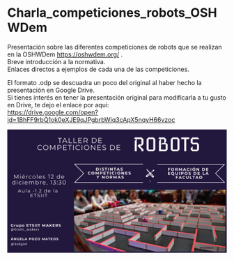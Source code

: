 # Charla_competiciones_robots_OSHWDem
Presentación sobre las diferentes competiciones de robots que se realizan en la OSHWDem https://oshwdem.org/ .  
Breve introducción a la normativa.  
Enlaces directos a ejemplos de cada una de las competiciones.  

El formato .odp se descuadra un poco del original al haber hecho la presentación en Google Drive.   
Si tienes interés en tener la presentación original para modificarla a tu gusto en Drive, te dejo el enlace por aquí:  
https://drive.google.com/open?id=1BhFF9rbQ1ok0eXJE9qJPgbrbWiq3cApX5nqyH66vzoc  
  
![alt text](https://github.com/ankgiel/Charla_competiciones_robots_OSHWDem/blob/master/cartel_robots_horizontal.png)  
